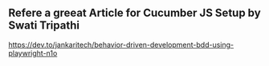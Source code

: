 ## Refere a greeat Article for Cucumber JS Setup by Swati Tripathi

https://dev.to/jankaritech/behavior-driven-development-bdd-using-playwright-n1o

